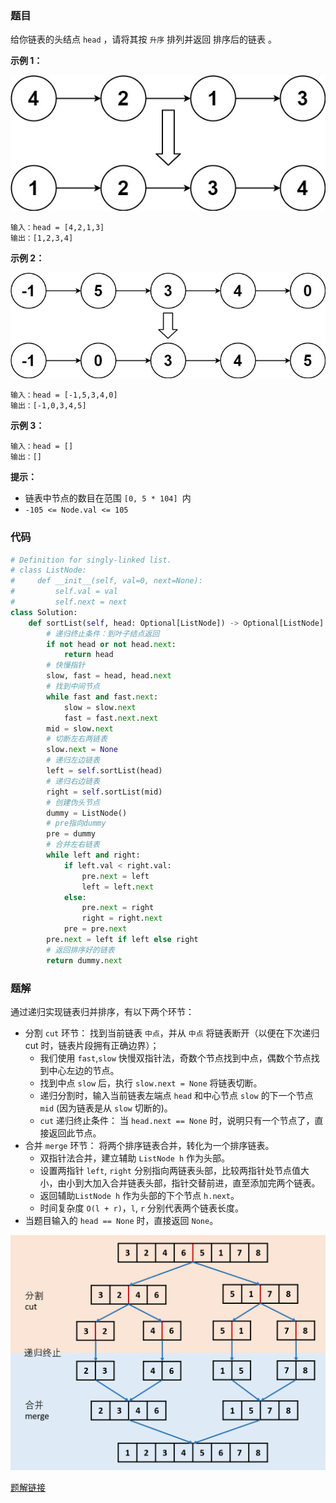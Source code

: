 ### 题目

给你链表的头结点 `head` ，请将其按 `升序` 排列并返回 排序后的链表 。

**示例 1：**

![img1](./images/148-1.jpg)

```
输入：head = [4,2,1,3]
输出：[1,2,3,4]
```

**示例 2：**

![img2](./images/148-2.jpg)

```
输入：head = [-1,5,3,4,0]
输出：[-1,0,3,4,5]
```

**示例 3：**

```
输入：head = []
输出：[]
``` 

**提示：**

- 链表中节点的数目在范围 `[0, 5 * 104] `内
- `-105 <= Node.val <= 105`

### 代码

```python
# Definition for singly-linked list.
# class ListNode:
#     def __init__(self, val=0, next=None):
#         self.val = val
#         self.next = next
class Solution:
    def sortList(self, head: Optional[ListNode]) -> Optional[ListNode]:
        # 递归终止条件：到叶子结点返回
        if not head or not head.next:
            return head
        # 快慢指针
        slow, fast = head, head.next
        # 找到中间节点
        while fast and fast.next:
            slow = slow.next
            fast = fast.next.next
        mid = slow.next
        # 切断左右两链表
        slow.next = None
        # 递归左边链表
        left = self.sortList(head)
        # 递归右边链表
        right = self.sortList(mid)
        # 创建伪头节点
        dummy = ListNode()
        # pre指向dummy
        pre = dummy
        # 合并左右链表
        while left and right:
            if left.val < right.val:
                pre.next = left
                left = left.next
            else:
                pre.next = right
                right = right.next
            pre = pre.next
        pre.next = left if left else right
        # 返回排序好的链表
        return dummy.next
```

### 题解

通过递归实现链表归并排序，有以下两个环节：

- 分割 `cut` 环节： 找到当前链表 `中点`，并从 `中点` 将链表断开（以便在下次递归 cut 时，链表片段拥有正确边界）；
    - 我们使用 `fast`,`slow` 快慢双指针法，奇数个节点找到中点，偶数个节点找到中心左边的节点。
    - 找到中点 `slow` 后，执行 `slow.next = None` 将链表切断。
    - 递归分割时，输入当前链表左端点 `head` 和中心节点 `slow` 的下一个节点 `mid` (因为链表是从 `slow` 切断的)。
    - `cut` 递归终止条件： 当 `head.next == None` 时，说明只有一个节点了，直接返回此节点。
- 合并 `merge` 环节： 将两个排序链表合并，转化为一个排序链表。
    - 双指针法合并，建立辅助 `ListNode h` 作为头部。
    - 设置两指针 `left`, `right` 分别指向两链表头部，比较两指针处节点值大小，由小到大加入合并链表头部，指针交替前进，直至添加完两个链表。
    - 返回辅助`ListNode h` 作为头部的下个节点 `h.next`。
    - 时间复杂度 `O(l + r)`，`l`, `r` 分别代表两个链表长度。
- 当题目输入的 `head == None` 时，直接返回 `None`。


![img3](./images/148-3.png)

[题解链接](https://leetcode.cn/problems/sort-list/solutions/13728/sort-list-gui-bing-pai-xu-lian-biao-by-jyd/)